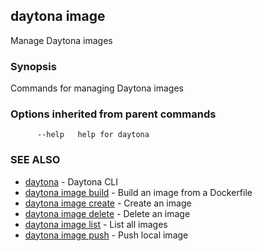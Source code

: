 ## daytona image

Manage Daytona images

### Synopsis

Commands for managing Daytona images

### Options inherited from parent commands

```
      --help   help for daytona
```

### SEE ALSO

* [daytona](daytona.md)  - Daytona CLI
* [daytona image build](daytona_image_build.md)  - Build an image from a Dockerfile
* [daytona image create](daytona_image_create.md)  - Create an image
* [daytona image delete](daytona_image_delete.md)  - Delete an image
* [daytona image list](daytona_image_list.md)  - List all images
* [daytona image push](daytona_image_push.md)  - Push local image
